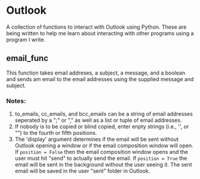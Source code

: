 # Outlook
A collection of functions to interact with Outlook using Python.  These are being written to help me learn about interacting with other programs using a program I write.

## email_func
This function takes email addreses, a subject, a message, and a boolean and sends am email to the email addresses using the supplied message and subject.
### Notes:
  1.  to_emails, cc_emails, and bcc_emails can be a string of email addresses seperated by a ";" or "," as well as a list or tuple of email addresses.
  2.  If nobody is to be copied or blind copied, enter enpty strings (i.e., '', or "") to the fourth or fifth positions.
  3.  The 'display' argument determines if the email will be sent without Outlook opening a window or if the email composition window will open.  If `position = False` then the email composition window opens and the user must hit "send" to actually send the email.  If `position = True` the email will be sent in the background without the user seeing it.  The sent email will be saved in the user "sent" folder in Outlook.
